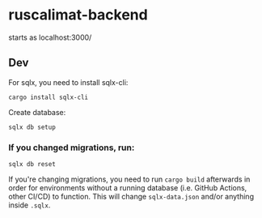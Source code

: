 # ruscalimat-backend

starts as localhost:3000/

## Dev

For sqlx, you need to install sqlx-cli:

```shell
cargo install sqlx-cli
```

Create database:
```shell
sqlx db setup
```

### If you changed migrations, run:

```shell
sqlx db reset
```
If you're changing migrations, you need to run `cargo build` afterwards in order for environments without a running database (i.e. GitHub Actions, other CI/CD) to function. This will change `sqlx-data.json` and/or anything inside `.sqlx`.
